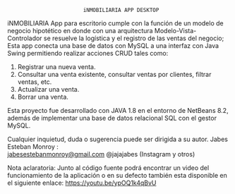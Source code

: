 							iNMOBILIARIA APP DESKTOP
iNMOBILIARIA App para escritorio cumple con la función de un modelo de negocio hipotético en donde con una arquitectura Modelo-Vista-Controlador se resuelve la logística y el registro de las ventas del negocio; Esta app conecta una base de datos con MySQL a una interfaz con Java Swing permitiendo realizar acciones CRUD tales como:
 1. Registrar una nueva venta.
 2. Consultar una venta existente, consultar ventas por clientes, filtrar ventas, etc.
 3. Actualizar una venta.
 4. Borrar una venta.

Esta proyecto fue desarrollado con JAVA 1.8 en el entorno de NetBeans 8.2, además de implementar una base de datos relacional SQL con el gestor MySQL.

Cualquier inquietud, duda o sugerencia puede ser dirigida a su autor.
	Jabes Esteban Monroy :	
				 jabesestebanmonroy@gmail.com
				 @jajajabes (Instagram y otros)

Nota aclaratoria: Junto al código fuente podrá encontrar un video del funcionamiento de la aplicación o en su defecto también esta disponible en el siguiente enlace: https://youtu.be/ypOQ1k4qBvU

